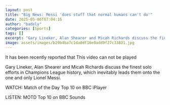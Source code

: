 ```yaml
---
layout: post
title: "Big News: Messi 'does stuff that normal humans can't do'"
date: 2025-05-06T07:04:16
author: "badely"
categories: [Sports]
tags: []
excerpt: "Gary Lineker, Alan Shearer and Micah Richards discuss the finest solo efforts in Champions League history, which inevitably leads them onto Lionel Mes"
image: assets/images/b29b4ba7c1da8df16e0add9f27c33831.jpg
---
```


It has been recently reported that This video can not be played

Gary Lineker, Alan Shearer and Micah Richards discuss the finest solo efforts in Champions League history, which inevitably leads them onto the one and only Lionel Messi.

WATCH: Match of the Day Top 10 on BBC iPlayer

LISTEN: MOTD Top 10 on BBC Sounds 


